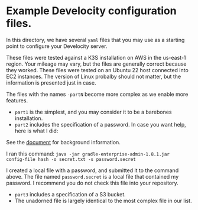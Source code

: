 # Example Develocity configuration files.

In this directory, we have several `yaml` files that you may use as a starting point to configure your Develocity server.

These files were tested against a K3S installation on AWS in the us-east-1 region.  Your mileage may vary, but the files are generally correct because they worked.  These files were tested on an Ubuntu 22 host connected into EC2 instances. The version of Linux probalby should not matter, but the information is presented just in case.

The files with the names `-partN` become more complex as we enable more features.

- `part1` is the simplest, and you may consider it to be a barebones installation.
- `part2` includes the specification of a password.  In case you want help, here is what I did:

See the [document](https://docs.gradle.com/enterprise/admin-cli/) for background information.

I ran this command:
`java -jar gradle-enterprise-admin-1.8.1.jar  config-file hash -o secret.txt -s password.secret`

I created a local file with a password, and submitted it to the command above.  The file named `password.secret` is a local file that contained my password.  I recommend you do not check this file into your repository.

- `part3` includes a specification of a S3 bucket.
- The unadorned file is largely identical to the most complex file in our list.

